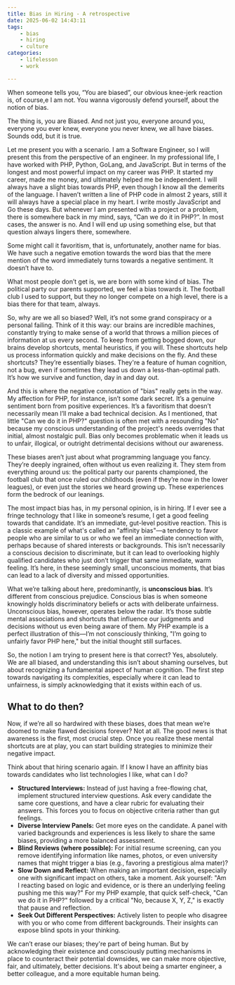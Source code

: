 ```yaml
---
title: Bias in Hiring - A retrospective
date: 2025-06-02 14:43:11
tags:
    - bias
    - hiring
    - culture
categories: 
    - lifelesson 
    - work

---
```


When someone tells you, “You are biased”, our obvious knee-jerk reaction is, of course,e I am not. You wanna vigorously defend yourself, about the notion of bias.

The thing is, you are Biased. And not just you, everyone around you, everyone you ever knew, everyone you never knew, we all have biases. Sounds odd, but it is true.

Let me present you with a scenario. I am a Software Engineer, so I will present this from the perspective of an engineer. In my professional life, I have worked with PHP, Python, GoLang, and JavaScript. But in terms of the longest and most powerful impact on my career was PHP. It started my career, made me money, and ultimately helped me be independent. I will always have a slight bias towards PHP, even though I know all the demerits of the language. I haven’t written a line of PHP code in almost 2 years, still it will always have a special place in my heart. I write mostly JavaScript and Go these days. But whenever I am presented with a project or a problem, there is somewhere back in my mind, says, “Can we do it in PHP?”. In most cases, the answer is no. And I will end up using something else, but that question always lingers there, somewhere.

Some might call it favoritism, that is, unfortunately, another name for bias. We have such a negative emotion towards the word bias that the mere mention of the word immediately turns towards a negative sentiment. It doesn’t have to.

What most people don’t get is, we are born with some kind of bias. The political party our parents supported, we feel a bias towards it. The football club I used to support, but they no longer compete on a high level, there is a bias there for that team, always.

So, why are we all so biased? Well, it’s not some grand conspiracy or a personal failing. Think of it this way: our brains are incredible machines, constantly trying to make sense of a world that throws a million pieces of information at us every second. To keep from getting bogged down, our brains develop shortcuts, mental heuristics, if you will. These shortcuts help us process information quickly and make decisions on the fly. And these shortcuts? They’re essentially biases. They're a feature of human cognition, not a bug, even if sometimes they lead us down a less-than-optimal path. It’s how we survive and function, day in and day out.

And this is where the negative connotation of "bias" really gets in the way. My affection for PHP, for instance, isn’t some dark secret. It’s a genuine sentiment born from positive experiences. It’s a favoritism that doesn’t necessarily mean I’ll make a bad technical decision. As I mentioned, that little "Can we do it in PHP?" question is often met with a resounding "No" because my conscious understanding of the project's needs overrides that initial, almost nostalgic pull. Bias only becomes problematic when it leads us to unfair, illogical, or outright detrimental decisions without our awareness.

These biases aren’t just about what programming language you fancy. They’re deeply ingrained, often without us even realizing it. They stem from everything around us: the political party our parents championed, the football club that once ruled our childhoods (even if they’re now in the lower leagues), or even just the stories we heard growing up. These experiences form the bedrock of our leanings.

The most impact bias has, in my personal opinion, is in hiring. If I ever see a fringe technology that I like in someone’s resume, I get a good feeling towards that candidate. It’s an immediate, gut-level positive reaction. This is a classic example of what's called an "affinity bias"—a tendency to favor people who are similar to us or who we feel an immediate connection with, perhaps because of shared interests or backgrounds. This isn’t necessarily a conscious decision to discriminate, but it can lead to overlooking highly qualified candidates who just don’t trigger that same immediate, warm feeling. It’s here, in these seemingly small, unconscious moments, that bias can lead to a lack of diversity and missed opportunities.

What we’re talking about here, predominantly, is **unconscious bias**. It’s different from conscious prejudice. Conscious bias is when someone knowingly holds discriminatory beliefs or acts with deliberate unfairness. Unconscious bias, however, operates below the radar. It’s those subtle mental associations and shortcuts that influence our judgments and decisions without us even being aware of them. My PHP example is a perfect illustration of this—I’m not consciously thinking, "I’m going to unfairly favor PHP here," but the initial thought still surfaces.

So, the notion I am trying to present here is that correct? Yes, absolutely. We are all biased, and understanding this isn’t about shaming ourselves, but about recognizing a fundamental aspect of human cognition. The first step towards navigating its complexities, especially where it can lead to unfairness, is simply acknowledging that it exists within each of us.

## What to do then?

Now, if we’re all so hardwired with these biases, does that mean we’re doomed to make flawed decisions forever? Not at all. The good news is that awareness is the first, most crucial step. Once you realize these mental shortcuts are at play, you can start building strategies to minimize their negative impact.

Think about that hiring scenario again. If I know I have an affinity bias towards candidates who list technologies I like, what can I do?

- **Structured Interviews:** Instead of just having a free-flowing chat, implement structured interview questions. Ask every candidate the same core questions, and have a clear rubric for evaluating their answers. This forces you to focus on objective criteria rather than gut feelings.
- **Diverse Interview Panels:** Get more eyes on the candidate. A panel with varied backgrounds and experiences is less likely to share the same biases, providing a more balanced assessment.
- **Blind Reviews (where possible):** For initial resume screening, can you remove identifying information like names, photos, or even university names that might trigger a bias (e.g., favoring a prestigious alma mater)?
- **Slow Down and Reflect:** When making an important decision, especially one with significant impact on others, take a moment. Ask yourself: "Am I reacting based on logic and evidence, or is there an underlying feeling pushing me this way?" For my PHP example, that quick self-check, "Can we do it in PHP?" followed by a critical "No, because X, Y, Z," is exactly that pause and reflection.
- **Seek Out Different Perspectives:** Actively listen to people who disagree with you or who come from different backgrounds. Their insights can expose blind spots in your thinking.

We can’t erase our biases; they're part of being human. But by acknowledging their existence and consciously putting mechanisms in place to counteract their potential downsides, we can make more objective, fair, and ultimately, better decisions. It's about being a smarter engineer, a better colleague, and a more equitable human being.